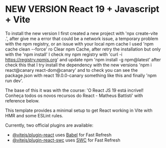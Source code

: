 # NEW VERSION React 19 + Javascript + Vite

To install the new version I first created a new project with 'npx create-vite .', after give me a error that could be a network issue, a temporary problem with the npm registry, or an issue with your local npm cache I used 'npm cache clean --force' ro Clear npm Cache, after retry the installation but only with the 'npm install' I check my npm registry with 'curl -i https://registry.npmjs.org' and update npm 'npm install -g npm@latest' after check this that I try install the dependency with the new versions 'npm i react@canary react-dom@canary' and to check you can see the package.json with react 19.0.0-canary something like this and finally 'npm run dev'.

The base of this it was with the course: 'O React JS 19 está incrível! Conheça todos os novos recursos do React - Matheus Battisti' with reference below.





This template provides a minimal setup to get React working in Vite with HMR and some ESLint rules.

Currently, two official plugins are available:

- [@vitejs/plugin-react](https://github.com/vitejs/vite-plugin-react/blob/main/packages/plugin-react/README.md) uses [Babel](https://babeljs.io/) for Fast Refresh
- [@vitejs/plugin-react-swc](https://github.com/vitejs/vite-plugin-react-swc) uses [SWC](https://swc.rs/) for Fast Refresh
